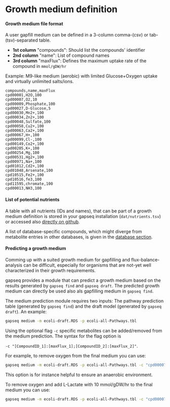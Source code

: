 # Growth medium definition

#### Growth medium file format

A user gapfill medium can be defined in a 3-column comma-(csv) or tab-(tsv)-separated table.

- **1st column** "compounds": Should list the compounds' identifier
- **2nd column** "name": List of compound names
- **3rd column** "maxFlux": Defines the maximum uptake rate of the compound in `mmol/gDW/hr`  

Example: M9-like medium (aerobic) with limited Glucose+Oxygen uptake and virtually unlimited salts/ions.

```
compounds,name,maxFlux
cpd00001,H2O,100
cpd00007,O2,10
cpd00009,Phosphate,100
cpd00027,D-Glucose,5
cpd00030,Mn2+,100
cpd00034,Zn2+,100
cpd00048,Sulfate,100
cpd00058,Cu2+,100
cpd00063,Ca2+,100
cpd00067,H+,100
cpd00099,Cl-,100
cpd00149,Co2+,100
cpd00205,K+,100
cpd00254,Mg,100
cpd00531,Hg2+,100
cpd00971,Na+,100
cpd01012,Cd2+,100
cpd01048,Arsenate,100
cpd10515,Fe2+,100
cpd10516,fe3,100
cpd11595,chromate,100
cpd00013,NH3,100
```

#### List of potential nutrients

A table with all nutrients (IDs and names), that can be part of a growth medium definition is stored in your gapseq installation (`dat/nutrients.tsv`) or accessed also [directly on github](https://github.com/jotech/gapseq/blob/master/dat/nutrients.tsv).

A list of database-specific compounds, which might diverge from metabolite entries in other databases, is given in the [database section](../database/biochemistry).

#### Predicting a growth medium

Comming up with a suited growth medium for gapfilling and flux-balance-analysis can be difficult, especially for organisms that are not-yet well characterized in their growth requirements.

gapseq provides a module that can predict a growth medium based on the results generated by `gapseq find` and `gapseq draft`. The predicted growth medium can directly be used also als gapfilling medium in `gapseq find`.

The medium prediction module requires two inputs: The pathway prediction table (generated by `gapseq find`) and the draft model (generated by `gapseq draft`). An example:

```bash
gapseq medium -m ecoli-draft.RDS -p ecoli-all-Pathways.tbl
```

Using the optional flag `-c` specific metabolites can be added/removed from the medium prediction. The syntax for the flag option is

`-c "[CompoundID_1]:[maxFlux_1];[CompoundID_2]:[maxFlux_2]"`.

For example, to remove oxygen from the final medium you can use:

```bash
gapseq medium -m ecoli-draft.RDS -p ecoli-all-Pathways.tbl -c "cpd00007:0"
```

This option is for instance helpful to ensure an anaerobic environment.

To remove oxygen and add L-Lactate with 10 mmol/gDW/hr to the final medium you can use:

```bash
gapseq medium -m ecoli-draft.RDS -p ecoli-all-Pathways.tbl -c "cpd00007:0;cpd00159:10"
```
